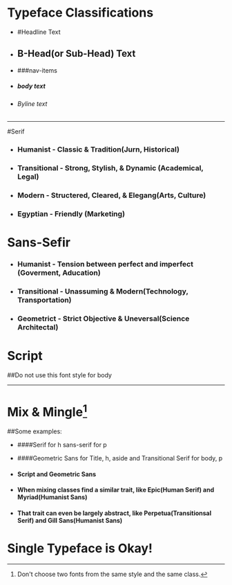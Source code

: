 # Typeface Classifications
* #Headline Text
* ## B-Head(or Sub-Head) Text
* ###nav-items
* ##### body text
* ###### Byline text

----

#Serif
* ### Humanist - Classic & Tradition(Jurn, Historical)
* ### Transitional - Strong, Stylish, & Dynamic (Academical, Legal)
* ### Modern - Structered, Cleared, & Elegang(Arts, Culture)
* ### Egyptian - Friendly (Marketing)

# Sans-Sefir
* ### Humanist - Tension between perfect and imperfect (Goverment, Aducation)
* ### Transitional - Unassuming & Modern(Technology, Transportation)
* ###  Geometrict - Strict Objective & Uneversal(Science Architectal)

# Script
##Do not use this font style for body

---
# Mix & Mingle[^1]
[^1]: Don't choose two fonts from the same style and the same class.

##Some examples:

* ####Serif for h sans-serif for p
* ####Geometric Sans for Title, h, aside and Transitional Serif for body, p
* #### Script and Geometric Sans

* #### When mixing classes find a similar trait, like Epic(Human Serif) and Myriad(Humanist Sans)

*  #### That trait can even be largely abstract, like Perpetua(Transitionsal Serif) and Gill Sans(Humanist Sans)

# Single Typeface is Okay!
